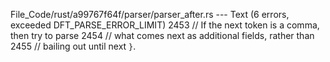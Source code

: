File_Code/rust/a99767f64f/parser/parser_after.rs --- Text (6 errors, exceeded DFT_PARSE_ERROR_LIMIT)
                                                                                                                                                          2453                     // If the next token is a comma, then try to parse
                                                                                                                                                          2454                     // what comes next as additional fields, rather than
                                                                                                                                                          2455                     // bailing out until next `}`.


